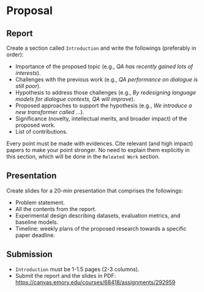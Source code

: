 # Proposal

## Report

Create a section called `Introduction` and write the followings (preferably in order):

* Importance of the proposed topic (e.g., _QA has recently gained lots of interests_).
* Challenges with the previous work (e.g., _QA performance on dialogue is still poor_).
* Hypothesis to address those challenges (e.g., _By redesigning language models for dialogue contexts, QA will improve_).
* Proposed approaches to support the hypothesis (e.g., _We introduce a new transformer called ..._).
* Significance (novelty, intellectual merits, and broader impact) of the proposed work.
* List of contributions.

Every point must be made with evidences.
Cite relevant (and high impact) papers to make your point stronger.
No need to explain them explicitly in this section, which will be done in the `Releated Work` section.

## Presentation

Create slides for a 20-min presentation that comprises the followings:

* Problem statement.
* All the contents from the report.
* Experimental design describing datasets, evaluation metrics, and baseline models.
* Timeline: weekly plans of the proposed research towards a specific paper deadline.

## Submission

* `Introduction` must be 1-1.5 pages (2-3 columns).
* Submit the report and the slides in PDF: https://canvas.emory.edu/courses/68418/assignments/292959
